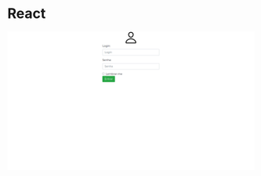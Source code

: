 # React

![Settings Window](https://raw.githubusercontent.com/colaresm/React/master/crud_final/frontend/src/assets/imgs/Captura%20de%20tela%20de%202021-09-26%2015-50-45.png)
